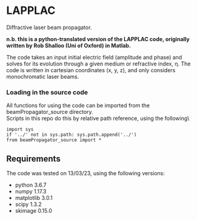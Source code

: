 # LAPPLAC
Diffractive laser beam propagator.

**n.b. this is a python-translated version of the LAPPLAC code, originally written by Rob Shalloo (Uni of Oxford) in Matlab.**

The code takes an input initial electric field (amplitude and phase) and solves for its evolution through a given medium or refractive index, η.
The code is written in cartesian coordinates (x, y, z), and only considers monochromatic laser beams.


### Loading in the source code
All functions for using the code can be imported from the beamPropagator_source directory.\
Scripts in this repo do this by relative path reference, using the following\

~~~~
import sys
if '../' not in sys.path: sys.path.append('../')   
from beamPropagator_source import *
~~~~

## Requirements
The code was tested on 13/03/23, using the following versions:

* python 3.6.7
* numpy 1.17.3
* matplotlib 3.0.1
* scipy 1.3.2
* skimage 0.15.0
